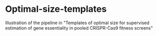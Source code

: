 # Optimal-size-templates

Illustration of the pipeline in "Templates of optimal size for supervised estimation of gene essentiality in pooled CRISPR-Cas9 fitness screens"
